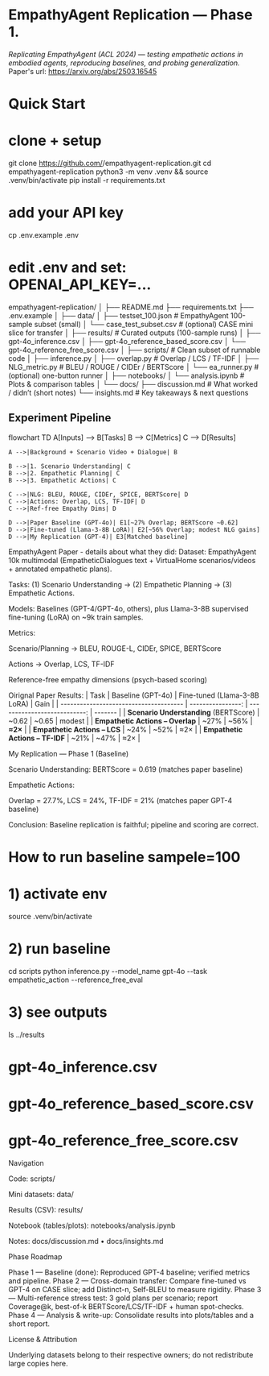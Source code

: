 # EmpathyAgent Replication — Phase 1.
*Replicating EmpathyAgent (ACL 2024) — testing empathetic actions in embodied agents, reproducing baselines, and probing generalization.*
Paper's url: https://arxiv.org/abs/2503.16545 

# Quick Start
# clone + setup
git clone https://github.com/<yourname>/empathyagent-replication.git
cd empathyagent-replication
python3 -m venv .venv && source .venv/bin/activate
pip install -r requirements.txt

# add your API key
cp .env.example .env
# edit .env and set: OPENAI_API_KEY=...


empathyagent-replication/
│
├── README.md
├── requirements.txt
├── .env.example
│
├── data/
│   ├── testset_100.json           # EmpathyAgent 100-sample subset (small)
│   └── case_test_subset.csv       # (optional) CASE mini slice for transfer
│
├── results/                       # Curated outputs (100-sample runs)
│   ├── gpt-4o_inference.csv
│   ├── gpt-4o_reference_based_score.csv
│   └── gpt-4o_reference_free_score.csv
│
├── scripts/                       # Clean subset of runnable code
│   ├── inference.py
│   ├── overlap.py                 # Overlap / LCS / TF-IDF
│   ├── NLG_metric.py              # BLEU / ROUGE / CIDEr / BERTScore
│   └── ea_runner.py               # (optional) one-button runner
│
├── notebooks/
│   └── analysis.ipynb             # Plots & comparison tables
│
└── docs/
    ├── discussion.md              # What worked / didn’t (short notes)
    └── insights.md                # Key takeaways & next questions


## Experiment Pipeline

flowchart TD
    A[Inputs] --> B[Tasks]
    B --> C[Metrics]
    C --> D[Results]

    A -->|Background + Scenario Video + Dialogue| B

    B -->|1. Scenario Understanding| C
    B -->|2. Empathetic Planning| C
    B -->|3. Empathetic Actions| C

    C -->|NLG: BLEU, ROUGE, CIDEr, SPICE, BERTScore| D
    C -->|Actions: Overlap, LCS, TF-IDF| D
    C -->|Ref-free Empathy Dims| D

    D -->|Paper Baseline (GPT-4o)| E1[~27% Overlap; BERTScore ~0.62]
    D -->|Fine-tuned (Llama-3-8B LoRA)| E2[~56% Overlap; modest NLG gains]
    D -->|My Replication (GPT-4)| E3[Matched baseline]

EmpathyAgent Paper - details about what they did:
Dataset: EmpathyAgent 10k multimodal (EmpatheticDialogues text + VirtualHome scenarios/videos + annotated empathetic plans).

Tasks: (1) Scenario Understanding → (2) Empathetic Planning → (3) Empathetic Actions.

Models: Baselines (GPT-4/GPT-4o, others), plus Llama-3-8B supervised fine-tuning (LoRA) on ~9k train samples.

Metrics:

Scenario/Planning → BLEU, ROUGE-L, CIDEr, SPICE, BERTScore

Actions → Overlap, LCS, TF-IDF

Reference-free empathy dimensions (psych-based scoring)

Oirignal Paper Results:
| Task                                   | Baseline (GPT-4o) | Fine-tuned (Llama-3-8B LoRA) | Gain    |
| -------------------------------------- | ----------------: | ---------------------------: | ------- |
| **Scenario Understanding** (BERTScore) |             ~0.62 |                        ~0.65 | modest  |
| **Empathetic Actions – Overlap**       |              ~27% |                         ~56% | **≈2×** |
| **Empathetic Actions – LCS**           |              ~24% |                         ~52% | ≈2×     |
| **Empathetic Actions – TF-IDF**        |              ~21% |                         ~47% | ≈2×     |

My Replication — Phase 1 (Baseline)

Scenario Understanding: BERTScore = 0.619 (matches paper baseline)

Empathetic Actions:

Overlap = 27.7%, LCS = 24%, TF-IDF = 21% (matches paper GPT-4 baseline)

Conclusion: Baseline replication is faithful; pipeline and scoring are correct.

# How to run baseline sampele=100
# 1) activate env
source .venv/bin/activate

# 2) run baseline
cd scripts
python inference.py --model_name gpt-4o --task empathetic_action --reference_free_eval

# 3) see outputs
ls ../results
# gpt-4o_inference.csv
# gpt-4o_reference_based_score.csv
# gpt-4o_reference_free_score.csv

Navigation

Code: scripts/

Mini datasets: data/

Results (CSV): results/

Notebook (tables/plots): notebooks/analysis.ipynb

Notes: docs/discussion.md
 • docs/insights.md

 Phase Roadmap

Phase 1 — Baseline (done): Reproduced GPT-4 baseline; verified metrics and pipeline.
Phase 2 — Cross-domain transfer: Compare fine-tuned vs GPT-4 on CASE slice; add Distinct-n, Self-BLEU to measure rigidity.
Phase 3 — Multi-reference stress test: 3 gold plans per scenario; report Coverage@k, best-of-k BERTScore/LCS/TF-IDF + human spot-checks.
Phase 4 — Analysis & write-up: Consolidate results into plots/tables and a short report.

License & Attribution


Underlying datasets belong to their respective owners; do not redistribute large copies here.



